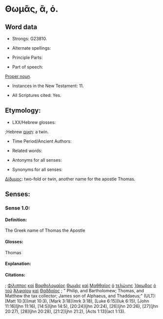 # Θωμᾶς, ᾶ, ὁ.

<!-- Status: S2=NeedsFinalCheck -->
<!-- Lexica used for edits: BDAG, FFM, LN, A-S -->

## Word data

* Strongs: G23810.


* Alternate spellings:

* Principle Parts: 

* Part of speech: 

[Proper noun](http://ugg.readthedocs.io/en/latest/proper_noun.html). 

* Instances in the New Testament: 11.

* All Scriptures cited: Yes.

## Etymology: 

* LXX/Hebrew glosses: 

;Hebrew [תְּאוֹם](//en-uhal/H8380): a twin.

* Time Period/Ancient Authors: 

* Related words: 

* Antonyms for all senses:

* Synonyms for all senses: 

[Δίδυμος](../G13240/01.md): two-fold or twin, another name for the apostle Thomas.

## Senses:

### Sense  1.0: 

#### Definition: 

The Greek name of Thomas the Apostle 

#### Glosses: 

Thomas 

#### Explanation: 

#### Citations: 

; [Φίλιππος](../G53760/01.md) [καὶ](../G25320/01.md) [Βαρθολομαῖος](../G09180/01.md) [Θωμᾶς](../G23810/01.md) [καὶ](../G25320/01.md) [Μαθθαῖος](../G31560/01.md) [ὁ](../G35880/01.md) [τελώνης](../G50570/01.md) [Ἰάκωβος](../G23850/01.md) [ὁ](../G35880/01.md) [τοῦ](../G35880/01.md) [Ἁλφαίου](../G02560/01.md) [καὶ](../G25320/01.md) [Θαδδαῖος](../G22800/01.md)
; " Philip, and Bartholomew; Thomas, and Matthew the tax collector; James son of Alphaeus, and Thaddaeus;" (ULT): 
[Matt 10:3](mat 10:3), [Mark 3:18](mrk 3:18), [Luke 6:15](luk 6:15), [John 11:16](jhn 11:16), [14:5](jhn 14:5), [20:24](jhn 20:24), [26](jhn 20:26), [27](jhn 20:27), [28](jhn 20:28), [21:2](jhn 21:2), [Acts 1:13](act 1:13).

